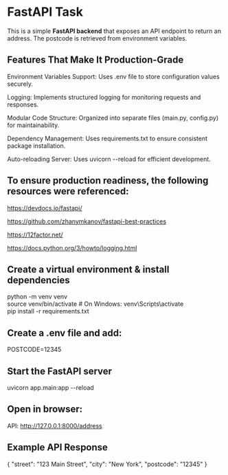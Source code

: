 # FastAPI Task 

This is a simple **FastAPI backend** that exposes an API endpoint to return an address. The postcode is retrieved from environment variables.

## Features That Make It Production-Grade
Environment Variables Support: Uses .env file to store configuration values securely.

Logging: Implements structured logging for monitoring requests and responses.

Modular Code Structure: Organized into separate files (main.py, config.py) for maintainability.

Dependency Management: Uses requirements.txt to ensure consistent package installation.

Auto-reloading Server: Uses uvicorn --reload for efficient development. 

## To ensure production readiness, the following resources were referenced:
https://devdocs.io/fastapi/

https://github.com/zhanymkanov/fastapi-best-practices

https://12factor.net/

https://docs.python.org/3/howto/logging.html

##  Create a virtual environment & install dependencies
python -m venv venv  
source venv/bin/activate  # On Windows: venv\Scripts\activate  
pip install -r requirements.txt  

## Create a .env file and add:
POSTCODE=12345

## Start the FastAPI server
uvicorn app.main:app --reload

## Open in browser:
API: http://127.0.0.1:8000/address

## Example API Response
{
  "street": "123 Main Street",
  "city": "New York",
  "postcode": "12345"
}
